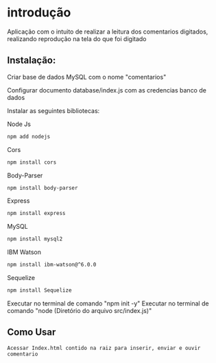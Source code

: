 # introdução

Aplicação com o intuito de realizar a leitura dos comentarios digitados, realizando reprodução na tela do que foi digitado

## Instalação:

Criar base de dados MySQL com o nome "comentarios"

Configurar documento database/index.js com as credencias banco de dados


Instalar as seguintes bibliotecas:

Node Js
```bash
npm add nodejs
```
Cors
```bash
npm install cors
```
Body-Parser
```bash
npm install body-parser
```
Express
```bash
npm install express
```
MySQL
```bash
npm install mysql2
```
IBM Watson
```bash
npm install ibm-watson@^6.0.0
```
Sequelize
```bash
npm install Sequelize
```

Executar no terminal de comando "npm init -y"
Executar no terminal de comando "node (Diretório do arquivo src/index.js)"


## Como Usar


`
Acessar Index.html contido na raiz para inserir, enviar e ouvir comentario 
`

